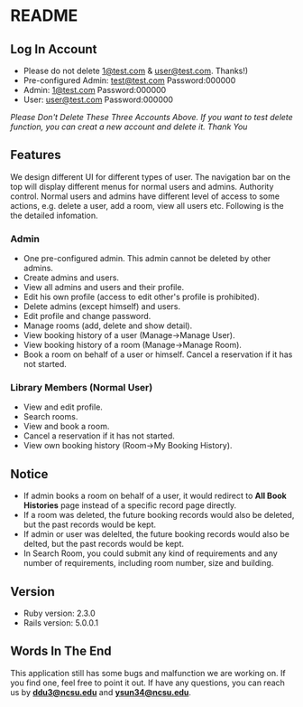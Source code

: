 # README
## Log In Account 
* Please do not delete 1@test.com & user@test.com. Thanks!)
* Pre-configured Admin:
  test@test.com
  Password:000000
* Admin:
  1@test.com 
  Password:000000
* User:
  user@test.com
  Password:000000

*Please Don't Delete These Three Accounts Above. If you want to test delete function, you can creat a new account and delete it. Thank You*
## Features
We design different UI for different types of user. The navigation bar on the top will display different menus for normal users and admins.
Authority control. Normal users and admins have different level of access to some actions, e.g. delete a user, add a room, view all users etc.
Following is the the detailed infomation.
### Admin
* One pre-configured admin. This admin cannot be deleted by other admins.
* Create admins and users.
* View all admins and users and their profile.
* Edit his own profile (access to edit other's profile is prohibited).
* Delete admins (except himself) and users.
* Edit profile and change password.
* Manage rooms (add, delete and show detail).
* View booking history of a user (Manage->Manage User).
* View booking history of a room (Manage->Manage Room).
* Book a room on behalf of a user or himself. Cancel a reservation if it has not started.

### Library Members (Normal User)
* View and edit profile.
* Search rooms.
* View and book a room.
* Cancel a reservation if it has not started.
* View own booking history (Room->My Booking History).

## Notice
* If admin books a room on behalf of a user, it would redirect to **All Book Histories** page instead of a specific record page directly.
* If a room was deleted, the future booking records would also be deleted, but the past records would be kept.
* If admin or user was delelted, the future booking records would also be delted, but the past records would be kept.
* In Search Room, you could submit any kind of requirements and any number of requirements, including room number, size and building.

## Version
* Ruby version: 2.3.0
* Rails version: 5.0.0.1

## Words In The End
This application still has some bugs and malfunction we are working on. If you find one, feel free to point it out.
If have any questions, you can reach us by **ddu3@ncsu.edu** and **ysun34@ncsu.edu**.

